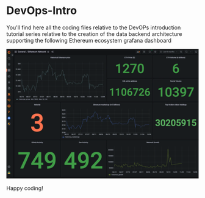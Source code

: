 # DevOps-Intro

You'll find here all the coding files relative to the DevOPs introduction tutorial series relative to the creation of the data backend architecture supporting the following Ethereum ecosystem grafana dashboard 

![alt text](https://github.com/Cybergen300/DevOps-Intro/blob/main/Pictures/grafana.png)

Happy coding!
